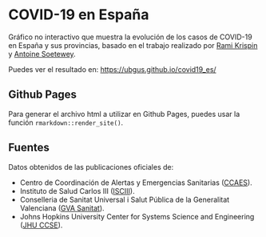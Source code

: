 COVID-19 en España
================

<!-- README.md es generado desde README.Rmd. Por favor edita ese archivo -->

Gráfico no interactivo que muestra la evolución de los casos de COVID-19
en España y sus provincias, basado en el trabajo realizado por [Rami
Krispin](https://ramikrispin.github.io/coronavirus/) y [Antoine
Soetewey](https://www.statsandr.com/blog/how-to-create-a-simple-coronavirus-dashboard-specific-to-your-country-in-r/).

Puedes ver el resultado en: <https://ubgus.github.io/covid19_es/>

## Github Pages

Para generar el archivo html a utilizar en Github Pages, puedes usar la
función `rmarkdown::render_site()`.

## Fuentes

Datos obtenidos de las publicaciones oficiales de:

  - Centro de Coordinación de Alertas y Emergencias Sanitarias
    ([CCAES](https://www.mscbs.gob.es/profesionales/saludPublica/ccayes/alertasActual/nCov-China/situacionActual.htm)).
    <br>
  - Instituto de Salud Carlos III ([ISCIII](https://www.isciii.es)).
    <br>
  - Conselleria de Sanitat Universal i Salut Pública de la Generalitat
    Valenciana ([GVA Sanitat](www.san.gva.es)). <br>
  - Johns Hopkins University Center for Systems Science and Engineering
    ([JHU CCSE](https://github.com/CSSEGISandData/COVID-19)).
